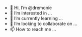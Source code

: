 - 👋 Hi, I’m @dremonie
- 👀 I’m interested in ... 
- 🌱 I’m currently learning ...
- 💞️ I’m looking to collaborate on ...
- 📫 How to reach me ...

<!---
dremonie/dremonie is a ✨ special ✨ repository because its `README.md` (this file) appears on your GitHub profile.
You can click the Preview link to take a look at your changes.
--->
